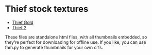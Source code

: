 # Thief stock textures

* [Thief Gold](https://vfig.github.io/thieftextures/thiefgold.html)
* [Thief 2](https://vfig.github.io/thieftextures/thief2.html)

These files are standalone html files, with all thumbnails embedded, so they're perfect for downloading for offline use. If you like, you can use fam.py to generate thumbnails for your own crfs.
